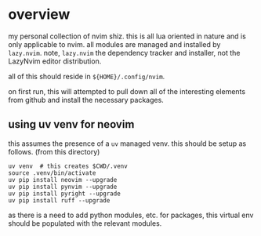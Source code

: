 # overview

my personal collection of nvim shiz. this is all lua oriented in nature and is
only applicable to nvim.  all modules are managed and installed by `lazy.nvim`.
note, `lazy.nvim` the dependency tracker and installer, not the LazyNvim editor
distribution.

all of this should reside in `${HOME}/.config/nvim`.  

on first run, this will attempted to pull down all of the interesting elements
from github and install the necessary packages.

## using uv venv for neovim

this assumes the presence of a `uv` managed venv.  this should be setup as
follows. (from this directory)

```shell
uv venv  # this creates $CWD/.venv
source .venv/bin/activate
uv pip install neovim --upgrade
uv pip install pynvim --upgrade
uv pip install pyright --upgrade
uv pip install ruff --upgrade
```

as there is a need to add python modules, etc. for packages, this virtual env
should be populated with the relevant modules.
